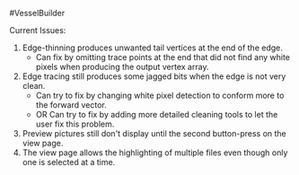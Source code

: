 #VesselBuilder

Current Issues:
1. Edge-thinning produces unwanted tail vertices at the end of the edge.
	- Can fix by omitting trace points at the end that did not find any white pixels when producing the output vertex array.
2. Edge tracing still produces some jagged bits when the edge is not very clean.
	- Can try to fix by changing white pixel detection to conform more to the forward vector.
	- OR Can try to fix by adding more detailed cleaning tools to let the user fix this problem.
3. Preview pictures still don't display until the second button-press on the view page.
4. The view page allows the highlighting of multiple files even though only one is selected at a time.